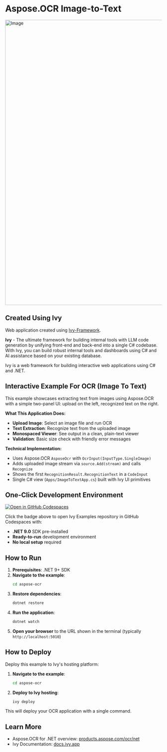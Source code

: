 # Aspose.OCR Image-to-Text

<img width="1918" height="915" alt="Image" src="https://github.com/user-attachments/assets/8e08b435-7f77-48ee-b99b-94c1a1ab88f1" />

## Created Using Ivy

Web application created using [Ivy-Framework](https://github.com/Ivy-Interactive/Ivy-Framework).

**Ivy** - The ultimate framework for building internal tools with LLM code generation by unifying front-end and back-end into a single C# codebase. With Ivy, you can build robust internal tools and dashboards using C# and AI assistance based on your existing database.

Ivy is a web framework for building interactive web applications using C# and .NET.

## Interactive Example For OCR (Image To Text)

This example showcases extracting text from images using Aspose.OCR with a simple two-panel UI: upload on the left, recognized text on the right.

**What This Application Does:**

- **Upload Image**: Select an image file and run OCR
- **Text Extraction**: Recognize text from the uploaded image
- **Monospaced Viewer**: See output in a clean, plain-text viewer
- **Validation**: Basic size check with friendly error messages

**Technical Implementation:**

- Uses Aspose.OCR `AsposeOcr` with `OcrInput(InputType.SingleImage)`
- Adds uploaded image stream via `source.Add(stream)` and calls `Recognize`
- Shows the first `RecognitionResult.RecognitionText` in a `CodeInput`
- Single C# view (`Apps/ImageToTextApp.cs`) built with Ivy UI primitives

## One-Click Development Environment

[![Open in GitHub Codespaces](https://github.com/codespaces/badge.svg)](https://github.com/codespaces/new?hide_repo_select=true&ref=main&repo=Ivy-Interactive%2FIvy-Examples&machine=standardLinux32gb&devcontainer_path=.devcontainer%2Faspose-ocr%2Fdevcontainer.json&location=EuropeWest)

Click the badge above to open Ivy Examples repository in GitHub Codespaces with:
- **.NET 9.0** SDK pre-installed
- **Ready-to-run** development environment
- **No local setup** required

## How to Run

1. **Prerequisites**: .NET 9+ SDK
2. **Navigate to the example**:
   ```bash
   cd aspose-ocr
   ```
3. **Restore dependencies**:
   ```bash
   dotnet restore
   ```
4. **Run the application**:
   ```bash
   dotnet watch
   ```
5. **Open your browser** to the URL shown in the terminal (typically `http://localhost:5010`)

## How to Deploy

Deploy this example to Ivy's hosting platform:

1. **Navigate to the example**:
   ```bash
   cd aspose-ocr
   ```
2. **Deploy to Ivy hosting**:
   ```bash
   ivy deploy
   ```
This will deploy your OCR application with a single command.

## Learn More

- Aspose.OCR for .NET overview: [products.aspose.com/ocr/net](https://products.aspose.com/ocr/net/)
- Ivy Documentation: [docs.ivy.app](https://docs.ivy.app)
